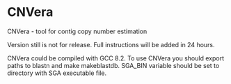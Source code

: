 # CNVera

CNVera - tool for contig copy number estimation

Version still is not for release. Full instructions will be added in 24 hours.

CNVera could be compiled with GCC 8.2.
To use CNVera you should export paths to blastn and make makeblastdb.
SGA_BIN variable should be set to directory with SGA executable file.

